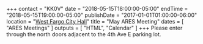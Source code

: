 +++
contact = "KK0V"
date = "2018-05-15T18:00:00-05:00"
endTime = "2018-05-15T19:00:00-05:00"
publishDate = "2017-01-01T01:00:00-06:00"
location = "[West Fargo City Hall](/places/west-fargo-city-hall/)"
title = "May ARES Meeting"
dates = [ "ARES Meetings" ]
outputs = [ "HTML", "Calendar" ]
+++
Please enter through the north
doors adjacent to the 4th Ave E parking lot.
